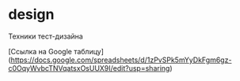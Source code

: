 # design
Техники тест-дизайна

[Ссылка на Google таблицу]
(https://docs.google.com/spreadsheets/d/1zPvSPk5mYyDkFgm6gz-c0OqyWvbcTNVqatsxOsUUX9I/edit?usp=sharing)
